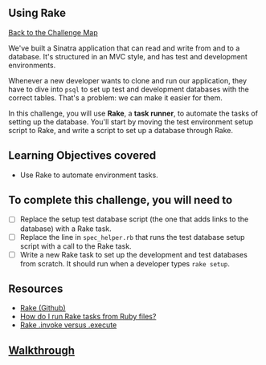 ## Using Rake

[Back to the Challenge Map](00_challenge_map.md#challenges)

We've built a Sinatra application that can read and write from and to a database. It's structured in an MVC style, and has test and development environments.

Whenever a new developer wants to clone and run our application, they have to dive into `psql` to set up test and development databases with the correct tables. That's a problem: we can make it easier for them.

In this challenge, you will use **Rake**, a **task runner**, to automate the tasks of setting up the database. You'll start by moving the test environment setup script to Rake, and write a script to set up a database through Rake.

## Learning Objectives covered

* Use Rake to automate environment tasks.

## To complete this challenge, you will need to

- [ ] Replace the setup test database script (the one that adds links to the database) with a Rake task.
- [ ] Replace the line in `spec_helper.rb` that runs the test database setup script with a call to the Rake task.
- [ ] Write a new Rake task to set up the development and test databases from scratch. It should run when a developer types `rake setup`.

## Resources

* [Rake (Github)](https://github.com/ruby/rake)
* [How do I run Rake tasks from Ruby files?](https://stackoverflow.com/questions/3530/how-do-i-run-rake-tasks-within-a-ruby-script)
* [Rake .invoke versus .execute](https://stackoverflow.com/questions/32381017/running-rake-tasks-in-rspec-multiple-times-returns-nil)

## [Walkthrough](walkthroughs/using_rake.md)



